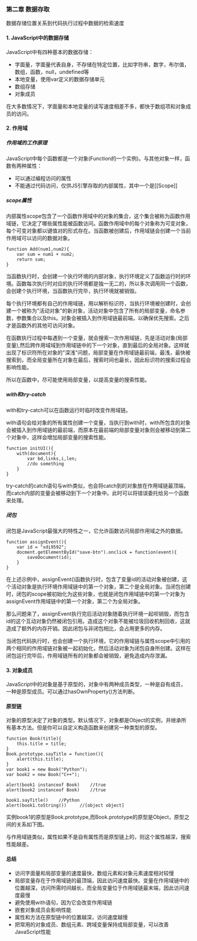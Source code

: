 ### 第二章 数据存取

数据存储位置关系到代码执行过程中数据的检索速度

#### 1. JavaScript中的数据存储

JavaScript中有四种基本的数据存储：

- 字面量，字面量代表自身，不存储在特定位置，比如字符串，数字，布尔值，数组，函数，null，undefined等
- 本地变量，使用var定义的数据存储单元
- 数组存储
- 对象成员

在大多数情况下，字面量和本地变量的读写速度相差不多，都快于数组项和对象成员的访问。

#### 2. 作用域

##### 作用域的工作原理

JavaScript中每个函数都是一个对象(Function的一个实例)。与其他对象一样，函数有两种属性：

- 可以通过编程访问的属性
- 不能通过代码访问，仅供JS引擎存取的内部属性，其中一个是[[Scope]]

##### scope属性

内部属性scope包含了一个函数作用域中的对象的集合，这个集合被称为函数作用域链，它决定了哪些属性能被函数访问。函数作用域中的每个对象称为可变对象，每个可变对象都以键值对的形式存在。当函数被创建后，作用域链会创建一个当前作用域可以访问的数据对象。

```
function Add(num1,num2){
	var sum = num1 + num2;
	return sum;
}
```

[](https://github.com/xswei/JavaScript_Faster/blob/master/Data_Access/images/add.png)
当函数执行时，会创建一个执行环境的内部对象，执行环境定义了函数运行时的环境。函数每次执行时对应的执行环境都是独一无二的，所以多次调用同一个函数，会创建个执行环境，当函数执行完毕，执行环境就被销毁。

每个执行环境都有自己的作用域链，用以解析标识符，当执行环境被创建时，会创建一个被称为"活动对象"的新对象，活动对象中包含了所有的局部变量，命名参数，参数集合以及this。对象会被插入到作用域链最前端，以确保优先搜索。之后才是函数外的其他可访问对象。


[](https://github.com/xswei/JavaScript_Faster/blob/master/Data_Access/images/add_run.png)
在函数执行过程中每遇到一个变量，就会搜索一次作用域链，先是活动对象(局部变量),然后跨作用域域到作用域链中的下一个对象，直到最后的全局对象。这样就出现了标识符所在对象的"深浅"问题，局部变量在作用域链最前端，最浅，最快被搜索到，而全局变量所在对象在最后，搜索时间也最长，因此标识符的搜索过程会影响性能。

所以在函数中，尽可能使用局部变量，以提高变量的搜索性能。

##### with和try-catch

with和try-catch可以在函数运行时临时改变作用域链。

with语句会给对象的所有属性创建一个变量，当执行到with时，with所包含的对象会被插入到作用域链的最前端，而原本在最前端的局部变量对象则会被移动到第二个对象中，这样会增加局部变量的搜索性能。

```
function initUI(){
	with(document){
		var bd,links,i,len;
		//do something
	}
}
```

[](https://github.com/xswei/JavaScript_Faster/blob/master/Data_Access/images/with.png)

try-catch的catch语句与with类似，也会将catch到的对象放在作用域链最顶端，而catch内部的变量会被移动到下一个对象中。此时可以将错误委托给另一个函数来处理。

##### 闭包

闭包是JavaScript最强大的特性之一，它允许函数访问局部作用域之外的数据。

```
function assignEvent(){
	var id = "xdi9592";
	docment.getElementById("save-btn").onclick = function(event){
		saveDocument(id);
	}
}
```
在上述示例中，assignEvent()函数执行时，包含了变量id的活动对象被创建，这个活动对象是执行环境作用域链中的第一个对象，第二个是全局对象。当闭包创建时，闭包的scope被初始化为这些对象，也就是闭包作用域链中的第一个对象为assignEvent作用域链中的第一个对象，第二个为全局对象。

[](https://github.com/xswei/JavaScript_Faster/blob/master/Data_Access/imagesassignEvents.png)

那么问题来了，assignEvent执行完后活动对象随着执行环境一起呗销毁，而包含id的这个互动对象仍然被闭包引用。造成这个对象不能被垃圾回收机制回收，这就造成了额外的内存开销。因此闭包与非闭包相比，会占用更多的内存。

当闭包代码执行时，也会创建一个执行环境，它的作用域链与属性scope中引用的两个相同的作用域链对象被一起初始化，然后活动对象为闭包自身所创建。这样在闭包运行完毕后，作用域链所有的对象都会被销毁，避免造成内存泄漏。

[](https://github.com/xswei/JavaScript_Faster/blob/master/Data_Access/images/bibao_run.png)

#### 3. 对象成员

JavaScript中的对象是基于原型的，对象中有两种成员类型，一种是自有成员，一种是原型成员。可以通过hasOwnProperty()方法判断。

#### 原型链

对象的原型决定了对象的类型。默认情况下，对象都是Object的实例，并继承所有基本方法。但是你可以自定义构造函数来创建另一种类型的原型。

```
function Book(title){
	this.title = title;
}
Book.prototype.sayTitle = function(){
	alert(this.title);
}
var book1 = new Book("Python");
var book2 = new Book("C++");

alert(book1 instanceof Book)	//true
alert(book2 instanceof Book)	//true

book1.sayTitle() 	//Python
alert(book1.toString()) 	//[object object]

```

实例book1的原型是Book.prototype,而Book.prototype的原型是Object，原型之间的关系如下图。

[](https://github.com/xswei/JavaScript_Faster/blob/master/Data_Access/images/prototype.png)

与作用域链类似，属性如果不是自有属性而是原型链上的，则这个属性越深，搜索性能越差。

#### 总结

- 访问字面量和局部变量的速度最快，数组元素和对象元素速度相对较慢
- 局部变量存在于作用域链的最顶端，因此访问速度最快。变量在作用域链中的位置越深，访问所需时间越长，而全局变量位于作用域链最末端，因此访问速度最慢
- 避免使用with语句，因为它会改变作用域链
- 嵌套对象成员会影响性能
- 属性和方法在原型链中的位置越深，访问速度越慢
- 把常用的对象成员、数组元素、跨域变量保持成局部变量，可以改善JavaScript性能
